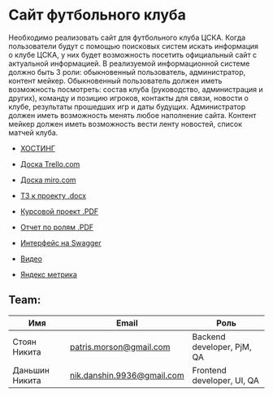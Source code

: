 # Сайт футбольного клуба

Необходимо реализовать сайт для футбольного клуба ЦСКА. Когда пользователи будут с помощью поисковых систем искать информация о клубе ЦСКА, у них будет возможность посетить официальный сайт с актуальной информацией. В реализуемой информационной системе должно быть 3 роли: обыкновенный пользователь, администратор, контент мейкер. Обыкновенный пользователь должен иметь возможность посмотреть: состав клуба (руководство, администрация и других), команду и позицию игроков, контакты для связи, новости о клубе, результаты прошедших игр и даты будущих. Администратор должен иметь возможность менять любое наполнение сайта. Контент мейкер должен иметь возможность вести ленту новостей, список матчей клуба.

- [ХОСТИНГ](http://178.62.61.130:8081/)

- [Доска Trello.com](https://trello.com/b/kFPtIXOA/%D1%81%D0%BE%D0%B7%D0%B4%D0%B0%D0%BD%D0%B8%D0%B5-%D1%81%D0%B0%D0%B9%D1%82%D0%B0-%D1%84%D1%83%D1%82%D0%B1%D0%BE%D0%BB%D1%8C%D0%BD%D0%BE%D0%B3%D0%BE-%D0%BA%D0%BB%D1%83%D0%B1%D0%B0)

- [Доска miro.com](https://miro.com/app/board/o9J_kvUMc2g=/)

- [ТЗ к проекту .docx](https://github.com/nikdan36/projectTP/tree/write-T3/техническое_задание.docx)

- [Курсовой проект .PDF](https://github.com/nikdan36/projectTP/blob/master/%D0%BA%D1%83%D1%80%D1%81%D0%BE%D0%B2%D0%BE%D0%B9_%D0%BF%D1%80%D0%BE%D0%B5%D0%BA%D1%82.pdf)

- [Отчет по ролям .PDF](https://github.com/nikdan36/projectTP/blob/master/%D0%BE%D1%82%D1%87%D0%B5%D1%82_%D0%BF%D0%BE_%D1%80%D0%BE%D0%BB%D1%8F%D0%BC.pdf)

- [Интерфейс на Swagger](https://app.swaggerhub.com/apis/greek_patris/for_pt/1.0.0)

- [Видео](https://drive.google.com/file/d/1iy8Y6LiDtCV4QTBnCpYApHE3VX11WU6J/view?usp=sharing)

- [Яндекс метрика](https://metrika.yandex.ru/dashboard?id=62202727)

## Team:
|Имя|Email|Роль|
|-----|-----|-----|
|Стоян Никита|patris.morson@gmail.com|Backend developer, PjM, QA|
|Даньшин Никита|nik.danshin.9936@gmail.com|Frontend developer, UI, QA|
